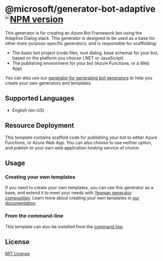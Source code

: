# @microsoft/generator-bot-adaptive [![NPM version](https://badge.fury.io/js/%40microsoft%2Fgenerator-bot-adaptive.svg)](https://www.npmjs.com/package/@microsoft/generator-bot-adaptive)

This generator is for creating an Azure Bot Framework bot using the Adaptive Dialog stack. This generator is designed to be used as a base for other more purpose-specific generators, and is responsible for scaffolding:

- The basic bot project (code files, root dialog, base schema) for your bot, based on the platform you choose (.NET or JavaScript)
- The publishing environment for your bot (Azure Functions, or a Web App)

You can also use our [generator for generating bot generators](https://github.com/microsoft/botframework-components/tree/main/generators/generator-bot-template-generator) to help you create your own generators and templates.

## Supported Languages

- English (en-US)

## Resource Deployment

This template contains scaffold code for publishing your bot to either Azure Functions, or Azure Web App. You can also choose to use neither option, and publish to your own web application hosting service of choice.

## Usage

### Creating your own templates

If you need to create your own templates, you can use this generator as a base, and extend it to meet your needs with [Yeoman generator composition](https://yeoman.io/authoring/composability.html). Learn more about creating your own templates in [our documentation](https://aka.ms/bf-create-templates).

### From the command-line

This template can also be installed from the [command line](https://github.com/microsoft/botframework-components/blob/main/generators/command-line-instructions).

## License

[MIT License](https://github.com/microsoft/botframework-components/blob/main/LICENSE)
